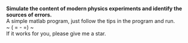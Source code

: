 **Simulate the content of modern physics experiments and identify the sources of errors.**  
A simple matlab program, just follow the tips in the program and run.  
~ ( = - =) ~  
If it works for you, please give me a star.
